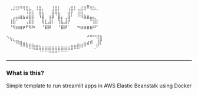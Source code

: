 ```
⠀⠀⣠⣤⣤⣤⣤⡀⠀⢠⣤⠀⠀⠀⢠⣤⡄⠀⠀⢀⣤⡄⠀⣠⣤⣶⣤⣄⠀⠀
⠀⠈⠉⠉⠀⠈⢹⣿⡆⠈⣿⣇⠀⠀⣾⣿⣇⠀⠀⣼⡿⠁⢸⣿⠉⠀⠈⠉⠁⠀
⠀⠀⣠⣤⣶⣦⣴⣿⡇⠀⠹⣿⠀⢰⡿⠈⣿⡄⢀⣿⠃⠀⠘⠻⣷⣶⣤⣄⠀⠀
⠀⢸⣿⠁⠀⠀⢠⣿⡇⠀⠀⢿⣇⣼⡇⠀⢹⣧⣼⡟⠀⠀⠀⠀⠀⠀⠉⣿⡇⠀
⠀⠘⢿⣶⣶⡶⠟⢿⠷⠀⠀⠘⣿⡿⠀⠀⠘⣿⡿⠁⠀⠀⠲⣶⣶⣶⣶⠿⠃⠀
⠀⠀⠀⠀⠀⠀⠀⠀⠀⠀⠀⠀⠀⠀⠀⠀⠀⠀⠀⠀⠀⠀⠀⠀⠀⠀⠀⠀⠀⠀
⠢⣄⡀⠀⠀⠀⠀⠀⠀⠀⠀⠀⠀⠀⠀⠀⠀⠀⠀⠀⠀⠀⠀⠀⠀⠚⠛⠛⢿⣷
⠀⠈⠙⠿⣶⣤⣄⣀⡀⠀⠀⠀⠀⠀⠀⠀⠀⠀⠀⠀⠀⠀⣀⣀⣤⣴⠾⠀⣸⡏
⠀⠀⠀⠀⠈⠉⠛⠿⢿⣿⣷⣶⣶⣶⣶⣶⣶⣶⣶⣶⣿⠿⠿⠛⠉⠀⠀⠠⠋⠀
⠀⠀⠀⠀⠀⠀⠀⠀⠀⠀⠈⠉⠉⠙⠛⠛⠉⠉⠉⠁⠀⠀⠀⠀⠀⠀⠀⠀⠀⠀
```
---

### What is this? 
Simple template to run streamlít apps in AWS Elastic Beanstalk using Docker










